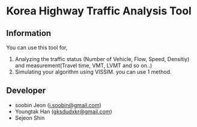 # Korea Highway Traffic Analysis Tool
## Information
You can use this tool for,
1. Analyzing the traffic status (Number of Vehicle, Flow, Speed, Densitiy) and measurement(Travel time, VMT, LVMT and so on..)
2. Simulating your algorithm using VISSIM. you can use 1 method.

## Developer
- soobin Jeon (j.soobin@gmail.com)
- Youngtak Han (gksdudxkr@gmail.com)
- Sejeon Shin
